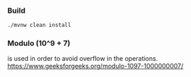 ### Build

```bash
./mvnw clean install 
```

### Modulo (10^9 + 7)

is used in order to avoid overflow in the operations.
https://www.geeksforgeeks.org/modulo-1097-1000000007/